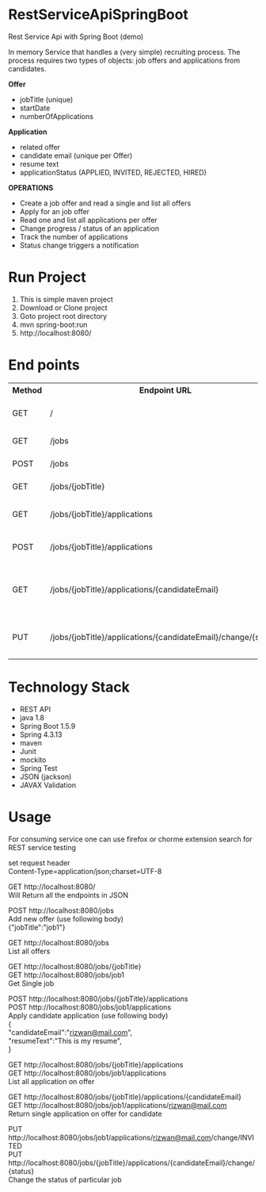 # RestServiceApiSpringBoot
Rest Service Api with Spring Boot (demo)

In memory Service that handles a (very simple) recruiting process. The process requires two types of objects: job offers and applications from candidates.

<strong>Offer</strong> 
<ul>
  <li>jobTitle (unique)</li>
  <li>startDate</li>
  <li>numberOfApplications</li>
</ul>

<strong>Application</strong>
<ul>
  <li>related offer</li>
  <li>candidate email (unique per Offer)</li>
  <li>resume text</li>
  <li>applicationStatus (APPLIED, INVITED, REJECTED, HIRED)</li>
</ul>

<strong>OPERATIONS</strong>
<ul>
  <li>Create a job offer and read a single and list all offers</li>
  <li>Apply for an job offer</li>
  <li>Read one and list all applications per offer</li>
  <li>Change progress / status of an application</li>
  <li>Track the number of applications</li>
  <li>Status change triggers a notification </li>
</ul>

# Run Project
<ol type="1">
  <li>This is simple maven project</li>
  <li>Download or Clone project</li>
  <li>Goto project root directory</li>
  <li>mvn spring-boot:run</li>
  <li>http://localhost:8080/</li>
</ol>

# End points
<table>
  <tr>
    <th>Method</th>
    <th>Endpoint URL</th>
    <th>Description</th>
  </tr>
  <tr>
    <td>GET</td>
    <td>/</td>
    <td>show All the Endpoints</td>
  </tr>
  <tr>
    <td>GET</td>
    <td>/jobs</td>
    <td>List all offers</td>
  </tr>
  <tr>
    <td>POST</td>
    <td>/jobs</td>
    <td>Add new offer</td>
  </tr>
  <tr>
    <td>GET</td>
    <td>/jobs/{jobTitle}</td>
    <td>Get Single job</td>
  </tr>
  <tr>
    <td>GET</td>
    <td>/jobs/{jobTitle}/applications</td>
    <td>List all application on offer</td>
  </tr>
  <tr>
    <td>POST</td>
    <td>/jobs/{jobTitle}/applications</td>
    <td>Apply candidate application</td>
  </tr>
  <tr>
    <td>GET</td>
    <td>/jobs/{jobTitle}/applications/{candidateEmail}</td>
    <td>Return single application on offer for candidate</td>
  </tr>
  <tr>
    <td>PUT</td>
    <td>/jobs/{jobTitle}/applications/{candidateEmail}/change/{status}</td>
    <td>Change the status of particular job</td>
  </tr>
</table>

# Technology Stack
<ul>
  <li>REST API</li>
  <li>java 1.8</li>
  <li>Spring Boot 1.5.9</li>
  <li>Spring 4.3.13</li>
  <li>maven</li>
  <li>Junit</li>
  <li>mockito</li>
  <li>Spring Test</li>
  <li>JSON (jackson)</li>
  <li>JAVAX Validation</li>
</ul>

# Usage
For consuming service one can use firefox or chorme extension search for REST service testing<br/>

set request header<br/>
Content-Type=application/json;charset=UTF-8<br/>

GET 	http://localhost:8080/<br/>
Will Return all the endpoints in JSON<br/>

POST	http://localhost:8080/jobs<br/>
Add new offer (use following body)<br/>
{"jobTitle":"job1"}<br/>

GET	http://localhost:8080/jobs	<br/>
List all offers<br/>

GET	http://localhost:8080/jobs/{jobTitle}<br/>
GET	http://localhost:8080/jobs/job1<br/>
Get Single job<br/>

POST	http://localhost:8080/jobs/{jobTitle}/applications<br/>
POST	http://localhost:8080/jobs/job1/applications<br/>
Apply candidate application (use following body)<br/>
{<br/>
"candidateEmail":"rizwan@mail.com",<br/>
"resumeText":"This is my resume",<br/>
}<br/>

GET	http://localhost:8080/jobs/{jobTitle}/applications<br/>
GET	http://localhost:8080/jobs/job1/applications<br/>
List all application on offer<br/>

GET	http://localhost:8080/jobs/{jobTitle}/applications/{candidateEmail}<br/>
GET	http://localhost:8080/jobs/job1/applications/rizwan@mail.com<br/>
Return single application on offer for candidate<br/>

PUT	http://localhost:8080/jobs/job1/applications/rizwan@mail.com/change/INVITED<br/>
PUT	http://localhost:8080/jobs/{jobTitle}/applications/{candidateEmail}/change/{status}<br/>
Change the status of particular job<br/>
